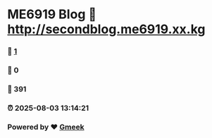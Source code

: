# ME6919 Blog :link: http://secondblog.me6919.xx.kg 
### :page_facing_up: [1](http://secondblog.me6919.xx.kg/tag.html) 
### :speech_balloon: 0 
### :hibiscus: 391 
### :alarm_clock: 2025-08-03 13:14:21 
### Powered by :heart: [Gmeek](https://github.com/Meekdai/Gmeek)
